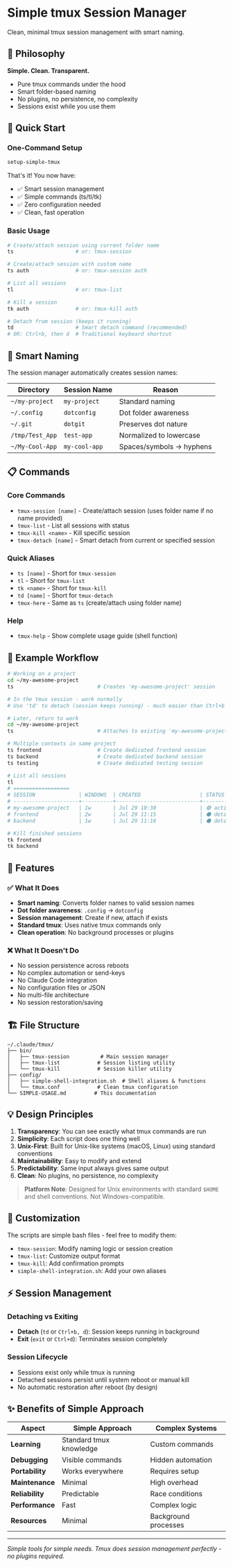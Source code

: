 # Simple tmux Session Manager

Clean, minimal tmux session management with smart naming.

## 🎯 Philosophy

**Simple. Clean. Transparent.**

- Pure tmux commands under the hood
- Smart folder-based naming
- No plugins, no persistence, no complexity
- Sessions exist while you use them

## 🚀 Quick Start

### One-Command Setup

```bash
setup-simple-tmux
```

That's it! You now have:

- ✅ Smart session management
- ✅ Simple commands (ts/tl/tk)
- ✅ Zero configuration needed
- ✅ Clean, fast operation

### Basic Usage

```bash
# Create/attach session using current folder name
ts                    # or: tmux-session

# Create/attach session with custom name
ts auth               # or: tmux-session auth

# List all sessions
tl                    # or: tmux-list

# Kill a session
tk auth               # or: tmux-kill auth

# Detach from session (keeps it running)
td                    # Smart detach command (recommended)
# OR: Ctrl+b, then d  # Traditional keyboard shortcut
```

## 🧠 Smart Naming

The session manager automatically creates session names:

| Directory       | Session Name  | Reason                   |
| --------------- | ------------- | ------------------------ |
| `~/my-project`  | `my-project`  | Standard naming          |
| `~/.config`     | `dotconfig`   | Dot folder awareness     |
| `~/.git`        | `dotgit`      | Preserves dot nature     |
| `/tmp/Test_App` | `test-app`    | Normalized to lowercase  |
| `~/My-Cool-App` | `my-cool-app` | Spaces/symbols → hyphens |

## 📋 Commands

### Core Commands

- `tmux-session [name]` - Create/attach session (uses folder name if no name provided)
- `tmux-list` - List all sessions with status
- `tmux-kill <name>` - Kill specific session
- `tmux-detach [name]` - Smart detach from current or specified session

### Quick Aliases

- `ts [name]` - Short for `tmux-session`
- `tl` - Short for `tmux-list`
- `tk <name>` - Short for `tmux-kill`
- `td [name]` - Short for `tmux-detach`
- `tmux-here` - Same as `ts` (create/attach using folder name)

### Help

- `tmux-help` - Show complete usage guide (shell function)

## 🎪 Example Workflow

```bash
# Working on a project
cd ~/my-awesome-project
ts                           # Creates 'my-awesome-project' session

# In the tmux session - work normally
# Use 'td' to detach (session keeps running) - much easier than Ctrl+b d!

# Later, return to work
cd ~/my-awesome-project
ts                           # Attaches to existing 'my-awesome-project' session

# Multiple contexts in same project
ts frontend                  # Create dedicated frontend session
ts backend                   # Create dedicated backend session
ts testing                   # Create dedicated testing session

# List all sessions
tl
# ==================
# SESSION              | WINDOWS  | CREATED                   | STATUS
# ---------------------+----------+---------------------------+--------
# my-awesome-project   | 1w       | Jul 29 10:30              | 🟢 active
# frontend             | 2w       | Jul 29 11:15              | ⚫ detached
# backend              | 1w       | Jul 29 11:16              | ⚫ detached

# Kill finished sessions
tk frontend
tk backend
```

## 🔧 Features

### ✅ What It Does

- **Smart naming**: Converts folder names to valid session names
- **Dot folder awareness**: `.config` → `dotconfig`
- **Session management**: Create if new, attach if exists
- **Standard tmux**: Uses native tmux commands only
- **Clean operation**: No background processes or plugins

### ❌ What It Doesn't Do

- No session persistence across reboots
- No complex automation or send-keys
- No Claude Code integration
- No configuration files or JSON
- No multi-file architecture
- No session restoration/saving

## 🏗️ File Structure

```
~/.claude/tmux/
├── bin/
│   ├── tmux-session          # Main session manager
│   ├── tmux-list            # Session listing utility
│   └── tmux-kill            # Session killer utility
├── config/
│   ├── simple-shell-integration.sh  # Shell aliases & functions
│   └── tmux.conf            # Clean tmux configuration
└── SIMPLE-USAGE.md         # This documentation
```

## 💡 Design Principles

1. **Transparency**: You can see exactly what tmux commands are run
1. **Simplicity**: Each script does one thing well
1. **Unix-First**: Built for Unix-like systems (macOS, Linux) using standard conventions
1. **Maintainability**: Easy to modify and extend
1. **Predictability**: Same input always gives same output
1. **Clean**: No plugins, no persistence, no complexity

> **Platform Note**: Designed for Unix environments with standard `$HOME` and shell conventions. Not Windows-compatible.

## 🔧 Customization

The scripts are simple bash files - feel free to modify them:

- `tmux-session`: Modify naming logic or session creation
- `tmux-list`: Customize output format
- `tmux-kill`: Add confirmation prompts
- `simple-shell-integration.sh`: Add your own aliases

## ⚡ Session Management

### Detaching vs Exiting

- **Detach** (`td` or `Ctrl+b, d`): Session keeps running in background
- **Exit** (`exit` or `Ctrl+d`): Terminates session completely

### Session Lifecycle

- Sessions exist only while tmux is running
- Detached sessions persist until system reboot or manual kill
- No automatic restoration after reboot (by design)

## ✨ Benefits of Simple Approach

| Aspect          | Simple Approach         | Complex Systems      |
| --------------- | ----------------------- | -------------------- |
| **Learning**    | Standard tmux knowledge | Custom commands      |
| **Debugging**   | Visible commands        | Hidden automation    |
| **Portability** | Works everywhere        | Requires setup       |
| **Maintenance** | Minimal                 | High overhead        |
| **Reliability** | Predictable             | Race conditions      |
| **Performance** | Fast                    | Complex logic        |
| **Resources**   | Minimal                 | Background processes |

______________________________________________________________________

_Simple tools for simple needs. Tmux does session management perfectly - no plugins required._
